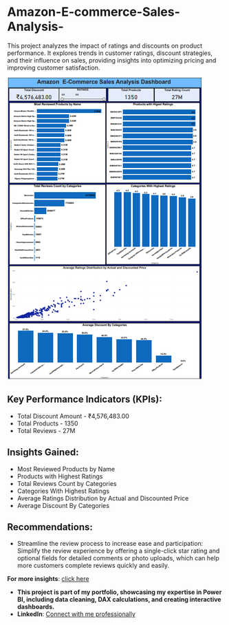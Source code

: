# Amazon-E-commerce-Sales-Analysis-
This project analyzes the impact of ratings and discounts on product performance. It explores trends in customer ratings, discount strategies, and their influence on sales, providing insights into optimizing pricing and improving customer satisfaction.

![](https://github.com/Odut24/Amazon-E-commerce-Sales-Analysis-/blob/main/Amazon.PNG)

## Key Performance Indicators (KPIs):
- Total Discount Amount - ₹4,576,483.00
- Total Products - 1350
- Total Reviews -  27M 
 
## Insights Gained:
- Most Reviewed Products by Name
- Products with Highest Ratings
- Total Reviews Count by Categories
- Categories With Highest Ratings
- Average Ratings Distribution by Actual and Discounted Price
- Average Discount By Categories

## Recommendations:
- Streamline the review process to increase ease and participation: Simplify the review experience by offering a single-click star rating and optional fields for detailed comments or photo uploads, which can help more customers complete reviews quickly and easily.

 **For more insights**: [click here](https://www.linkedin.com/posts/odutayo-opeyemi_datavisualization-data-dataanalytics-activity-7257873231385116672-GKYV?utm_source=share&utm_medium=member_desktop)
 
-   **This project is part of my portfolio, showcasing my expertise in Power BI, including data cleaning, DAX calculations, and creating interactive dashboards.**
- **LinkedIn**: [Connect with me professionally](https://www.linkedin.com/in/odutayo-opeyemi/)

